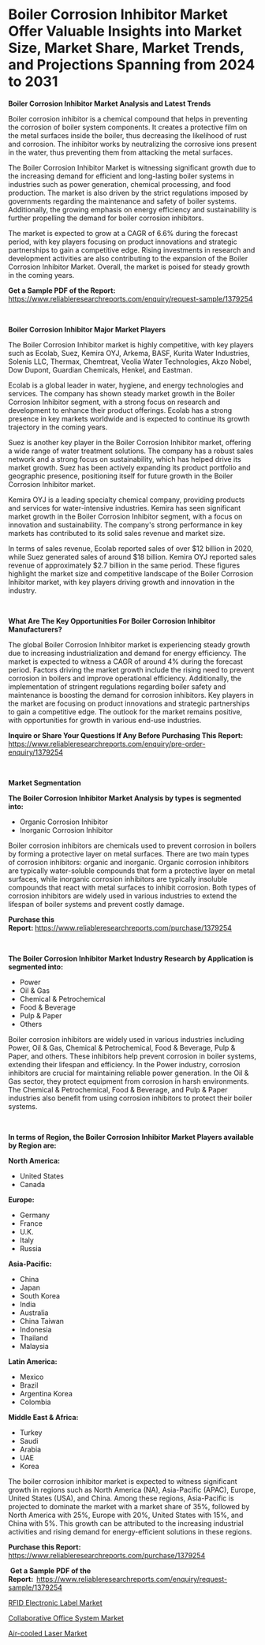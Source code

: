 <p><h1>Boiler Corrosion Inhibitor Market Offer Valuable Insights into Market Size, Market Share, Market Trends, and Projections Spanning from 2024 to 2031</h1></p><p><strong>Boiler Corrosion Inhibitor Market Analysis and Latest Trends</strong></p>
<p><p>Boiler corrosion inhibitor is a chemical compound that helps in preventing the corrosion of boiler system components. It creates a protective film on the metal surfaces inside the boiler, thus decreasing the likelihood of rust and corrosion. The inhibitor works by neutralizing the corrosive ions present in the water, thus preventing them from attacking the metal surfaces.</p><p>The Boiler Corrosion Inhibitor Market is witnessing significant growth due to the increasing demand for efficient and long-lasting boiler systems in industries such as power generation, chemical processing, and food production. The market is also driven by the strict regulations imposed by governments regarding the maintenance and safety of boiler systems. Additionally, the growing emphasis on energy efficiency and sustainability is further propelling the demand for boiler corrosion inhibitors.</p><p>The market is expected to grow at a CAGR of 6.6% during the forecast period, with key players focusing on product innovations and strategic partnerships to gain a competitive edge. Rising investments in research and development activities are also contributing to the expansion of the Boiler Corrosion Inhibitor Market. Overall, the market is poised for steady growth in the coming years.</p></p>
<p><strong>Get a Sample PDF of the Report:&nbsp;</strong> <a href="https://www.reliableresearchreports.com/enquiry/request-sample/1379254">https://www.reliableresearchreports.com/enquiry/request-sample/1379254</a></p>
<p>&nbsp;</p>
<p><strong>Boiler Corrosion Inhibitor Major Market Players</strong></p>
<p><p>The Boiler Corrosion Inhibitor market is highly competitive, with key players such as Ecolab, Suez, Kemira OYJ, Arkema, BASF, Kurita Water Industries, Solenis LLC, Thermax, Chemtreat, Veolia Water Technologies, Akzo Nobel, Dow Dupont, Guardian Chemicals, Henkel, and Eastman.</p><p>Ecolab is a global leader in water, hygiene, and energy technologies and services. The company has shown steady market growth in the Boiler Corrosion Inhibitor segment, with a strong focus on research and development to enhance their product offerings. Ecolab has a strong presence in key markets worldwide and is expected to continue its growth trajectory in the coming years.</p><p>Suez is another key player in the Boiler Corrosion Inhibitor market, offering a wide range of water treatment solutions. The company has a robust sales network and a strong focus on sustainability, which has helped drive its market growth. Suez has been actively expanding its product portfolio and geographic presence, positioning itself for future growth in the Boiler Corrosion Inhibitor market.</p><p>Kemira OYJ is a leading specialty chemical company, providing products and services for water-intensive industries. Kemira has seen significant market growth in the Boiler Corrosion Inhibitor segment, with a focus on innovation and sustainability. The company's strong performance in key markets has contributed to its solid sales revenue and market size.</p><p>In terms of sales revenue, Ecolab reported sales of over $12 billion in 2020, while Suez generated sales of around $18 billion. Kemira OYJ reported sales revenue of approximately $2.7 billion in the same period. These figures highlight the market size and competitive landscape of the Boiler Corrosion Inhibitor market, with key players driving growth and innovation in the industry.</p></p>
<p>&nbsp;</p>
<p><strong>What Are The Key Opportunities For Boiler Corrosion Inhibitor Manufacturers?</strong></p>
<p><p>The global Boiler Corrosion Inhibitor market is experiencing steady growth due to increasing industrialization and demand for energy efficiency. The market is expected to witness a CAGR of around 4% during the forecast period. Factors driving the market growth include the rising need to prevent corrosion in boilers and improve operational efficiency. Additionally, the implementation of stringent regulations regarding boiler safety and maintenance is boosting the demand for corrosion inhibitors. Key players in the market are focusing on product innovations and strategic partnerships to gain a competitive edge. The outlook for the market remains positive, with opportunities for growth in various end-use industries.</p></p>
<p><strong>Inquire or Share Your Questions If Any Before Purchasing This Report:</strong> <a href="https://www.reliableresearchreports.com/enquiry/pre-order-enquiry/1379254">https://www.reliableresearchreports.com/enquiry/pre-order-enquiry/1379254</a></p>
<p>&nbsp;</p>
<p><strong>Market Segmentation</strong></p>
<p><strong>The Boiler Corrosion Inhibitor Market Analysis by types is segmented into:</strong></p>
<p><ul><li>Organic Corrosion Inhibitor</li><li>Inorganic Corrosion Inhibitor</li></ul></p>
<p><p>Boiler corrosion inhibitors are chemicals used to prevent corrosion in boilers by forming a protective layer on metal surfaces. There are two main types of corrosion inhibitors: organic and inorganic. Organic corrosion inhibitors are typically water-soluble compounds that form a protective layer on metal surfaces, while inorganic corrosion inhibitors are typically insoluble compounds that react with metal surfaces to inhibit corrosion. Both types of corrosion inhibitors are widely used in various industries to extend the lifespan of boiler systems and prevent costly damage.</p></p>
<p><strong>Purchase this Report:&nbsp;</strong><a href="https://www.reliableresearchreports.com/purchase/1379254">https://www.reliableresearchreports.com/purchase/1379254</a></p>
<p>&nbsp;</p>
<p><strong>The Boiler Corrosion Inhibitor Market Industry Research by Application is segmented into:</strong></p>
<p><ul><li>Power</li><li>Oil & Gas</li><li>Chemical & Petrochemical</li><li>Food & Beverage</li><li>Pulp & Paper</li><li>Others</li></ul></p>
<p><p>Boiler corrosion inhibitors are widely used in various industries including Power, Oil & Gas, Chemical & Petrochemical, Food & Beverage, Pulp & Paper, and others. These inhibitors help prevent corrosion in boiler systems, extending their lifespan and efficiency. In the Power industry, corrosion inhibitors are crucial for maintaining reliable power generation. In the Oil & Gas sector, they protect equipment from corrosion in harsh environments. The Chemical & Petrochemical, Food & Beverage, and Pulp & Paper industries also benefit from using corrosion inhibitors to protect their boiler systems.</p></p>
<p>&nbsp;</p>
<p><strong>In terms of Region, the Boiler Corrosion Inhibitor Market Players available by Region are:</strong></p>
<p>
    <p> <strong> North America: </strong>
        <ul>
            <li>United States</li>
            <li>Canada</li>
        </ul>
        </p> 
    <p> <strong> Europe: </strong>
        <ul>
            <li>Germany</li>
            <li>France</li>
            <li>U.K.</li>
            <li>Italy</li>
            <li>Russia</li>
        </ul>
        </p> 
    <p> <strong> Asia-Pacific: </strong>
        <ul>
            <li>China</li>
            <li>Japan</li>
            <li>South Korea</li>
            <li>India</li>
            <li>Australia</li>
            <li>China Taiwan</li>
            <li>Indonesia</li>
            <li>Thailand</li>
            <li>Malaysia</li>
        </ul>
        </p> 
    <p> <strong> Latin America: </strong>
        <ul>
            <li>Mexico</li>
            <li>Brazil</li>
            <li>Argentina Korea</li>
            <li>Colombia</li>
        </ul>
        </p> 
    <p> <strong> Middle East & Africa: </strong>
        <ul>
            <li>Turkey</li>
            <li>Saudi</li>
            <li>Arabia</li>
            <li>UAE</li>
            <li>Korea</li>
        </ul>
    </p>
    </p>
<p><p>The boiler corrosion inhibitor market is expected to witness significant growth in regions such as North America (NA), Asia-Pacific (APAC), Europe, United States (USA), and China. Among these regions, Asia-Pacific is projected to dominate the market with a market share of 35%, followed by North America with 25%, Europe with 20%, United States with 15%, and China with 5%. This growth can be attributed to the increasing industrial activities and rising demand for energy-efficient solutions in these regions.</p></p>
<p><strong>Purchase this Report: </strong><a href="https://www.reliableresearchreports.com/purchase/1379254">https://www.reliableresearchreports.com/purchase/1379254</a></p>
<p>&nbsp;<strong>Get a Sample PDF of the Report:&nbsp;&nbsp;</strong><a href="https://www.reliableresearchreports.com/enquiry/request-sample/1379254">https://www.reliableresearchreports.com/enquiry/request-sample/1379254</a></p>
<p><strong></strong></p>
<p><p><a href="https://view.publitas.com/reportprime-1/rfid-electronic-label-market-with-the-goal-of-estimating-the-market-size-and-future-growth-potential-of-various-market-segments-based-on-component-applications-end-user-and-region/">RFID Electronic Label Market</a></p><p><a href="https://view.publitas.com/reportprime-1/collaborative-office-system-market-analysis-and-market-size-global-industry-overview-market-segmentation-and-forecast-2023-to-2030/">Collaborative Office System Market</a></p><p><a href="https://view.publitas.com/reportprime-1/air-cooled-laser-market-size-growing-and-forecasted-for-period-from-2023-2030-and-provides-complete-market-analysis-of-this-market/">Air-cooled Laser Market</a></p></p>